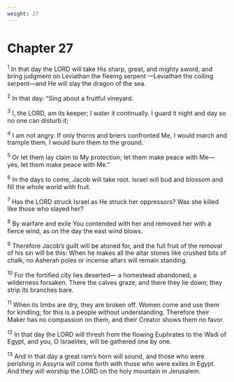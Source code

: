 ```yaml
---
weight: 27
---
```


# Chapter 27

<sup>1</sup> In that day the LORD will take His sharp, great, and mighty sword, and bring judgment on Leviathan the fleeing serpent —Leviathan the coiling serpent—and He will slay the dragon of the sea. 

<sup>2</sup> In that day: “Sing about a fruitful vineyard. 

<sup>3</sup> I, the LORD, am its keeper; I water it continually. I guard it night and day so no one can disturb it; 

<sup>4</sup> I am not angry. If only thorns and briers confronted Me, I would march and trample them, I would burn them to the ground. 

<sup>5</sup> Or let them lay claim to My protection; let them make peace with Me— yes, let them make peace with Me.” 

<sup>6</sup> In the days to come, Jacob will take root. Israel will bud and blossom and fill the whole world with fruit. 

<sup>7</sup> Has the LORD struck Israel as He struck her oppressors? Was she killed like those who slayed her? 

<sup>8</sup> By warfare and exile You contended with her and removed her with a fierce wind, as on the day the east wind blows. 

<sup>9</sup> Therefore Jacob’s guilt will be atoned for, and the full fruit of the removal of his sin will be this: When he makes all the altar stones like crushed bits of chalk, no Asherah poles or incense altars will remain standing. 

<sup>10</sup> For the fortified city lies deserted— a homestead abandoned, a wilderness forsaken. There the calves graze, and there they lie down; they strip its branches bare. 

<sup>11</sup> When its limbs are dry, they are broken off. Women come and use them for kindling; for this is a people without understanding. Therefore their Maker has no compassion on them, and their Creator shows them no favor. 

<sup>12</sup> In that day the LORD will thresh from the flowing Euphrates to the Wadi of Egypt, and you, O Israelites, will be gathered one by one. 

<sup>13</sup> And in that day a great ram’s horn will sound, and those who were perishing in Assyria will come forth with those who were exiles in Egypt. And they will worship the LORD on the holy mountain in Jerusalem. 



